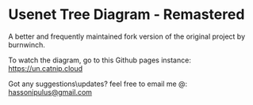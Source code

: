 # Usenet Tree Diagram - Remastered
A better and frequently maintained fork version of the original project by burnwinch.

To watch the diagram, go to this Github pages instance:
https://un.catnip.cloud

Got any suggestions\updates? feel free to email me @: hassonipulus@gmail.com
